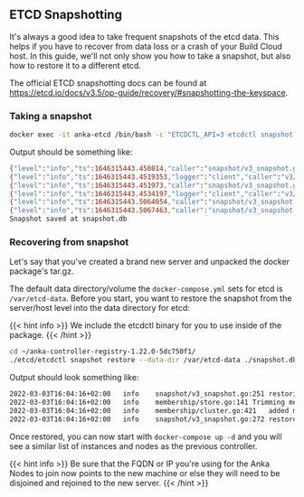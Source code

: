 ---
---

## ETCD Snapshotting

It's always a good idea to take frequent snapshots of the etcd data. This helps if you have to recover from data loss or a crash of your Build Cloud host. In this guide, we'll not only show you how to take a snapshot, but also how to restore it to a different etcd.

The official ETCD snapshotting docs can be found at https://etcd.io/docs/v3.5/op-guide/recovery/#snapshotting-the-keyspace.

### Taking a snapshot

```bash
docker exec -it anka-etcd /bin/bash -c "ETCDCTL_API=3 etcdctl snapshot save snapshot.db" && docker cp anka-etcd:/snapshot ./
```

Output should be something like:

```bash
{"level":"info","ts":1646315443.450814,"caller":"snapshot/v3_snapshot.go:68","msg":"created temporary db file","path":"snapshot.db.part"}
{"level":"info","ts":1646315443.4519353,"logger":"client","caller":"v3/maintenance.go:211","msg":"opened snapshot stream; downloading"}
{"level":"info","ts":1646315443.451973,"caller":"snapshot/v3_snapshot.go:76","msg":"fetching snapshot","endpoint":"127.0.0.1:2379"}
{"level":"info","ts":1646315443.4534197,"logger":"client","caller":"v3/maintenance.go:219","msg":"completed snapshot read; closing"}
{"level":"info","ts":1646315443.5064054,"caller":"snapshot/v3_snapshot.go:91","msg":"fetched snapshot","endpoint":"127.0.0.1:2379","size":"41 kB","took":"now"}
{"level":"info","ts":1646315443.5067463,"caller":"snapshot/v3_snapshot.go:100","msg":"saved","path":"snapshot.db"}
Snapshot saved at snapshot.db
```

### Recovering from snapshot

Let's say that you've created a brand new server and unpacked the docker package's tar.gz.

The default data directory/volume the `docker-compose.yml` sets for etcd is `/var/etcd-data`. Before you start, you want to restore the snapshot from the server/host level into the data directory for etcd:

{{< hint info >}}
We include the etcdctl binary for you to use inside of the package.
{{< /hint >}}

```bash
cd ~/anka-controller-registry-1.22.0-5dc750f1/
./etcd/etcdctl snapshot restore --data-dir /var/etcd-data ./snapshot.db
```

Output should look something like:

```bash
2022-03-03T16:04:16+02:00	info	snapshot/v3_snapshot.go:251	restoring snapshot	{"path": "snapshot.db", "wal-dir": "etcd-data/member/wal", "data-dir": "etcd-data", "snap-dir": "etcd-data/member/snap", "stack": "go.etcd.io/etcd/etcdutl/v3/snapshot.(*v3Manager).Restore\n\t/tmp/etcd-release-3.5.1/etcd/release/etcd/etcdutl/snapshot/v3_snapshot.go:257\ngo.etcd.io/etcd/etcdutl/v3/etcdutl.SnapshotRestoreCommandFunc\n\t/tmp/etcd-release-3.5.1/etcd/release/etcd/etcdutl/etcdutl/snapshot_command.go:147\ngo.etcd.io/etcd/etcdctl/v3/ctlv3/command.snapshotRestoreCommandFunc\n\t/tmp/etcd-release-3.5.1/etcd/release/etcd/etcdctl/ctlv3/command/snapshot_command.go:128\ngithub.com/spf13/cobra.(*Command).execute\n\t/home/remote/sbatsche/.gvm/pkgsets/go1.16.3/global/pkg/mod/github.com/spf13/cobra@v1.1.3/command.go:856\ngithub.com/spf13/cobra.(*Command).ExecuteC\n\t/home/remote/sbatsche/.gvm/pkgsets/go1.16.3/global/pkg/mod/github.com/spf13/cobra@v1.1.3/command.go:960\ngithub.com/spf13/cobra.(*Command).Execute\n\t/home/remote/sbatsche/.gvm/pkgsets/go1.16.3/global/pkg/mod/github.com/spf13/cobra@v1.1.3/command.go:897\ngo.etcd.io/etcd/etcdctl/v3/ctlv3.Start\n\t/tmp/etcd-release-3.5.1/etcd/release/etcd/etcdctl/ctlv3/ctl.go:107\ngo.etcd.io/etcd/etcdctl/v3/ctlv3.MustStart\n\t/tmp/etcd-release-3.5.1/etcd/release/etcd/etcdctl/ctlv3/ctl.go:111\nmain.main\n\t/tmp/etcd-release-3.5.1/etcd/release/etcd/etcdctl/main.go:59\nruntime.main\n\t/home/remote/sbatsche/.gvm/gos/go1.16.3/src/runtime/proc.go:225"}
2022-03-03T16:04:16+02:00	info	membership/store.go:141	Trimming membership information from the backend...
2022-03-03T16:04:16+02:00	info	membership/cluster.go:421	added member	{"cluster-id": "cdf818194e3a8c32", "local-member-id": "0", "added-peer-id": "8e9e05c52164694d", "added-peer-peer-urls": ["http://localhost:2380"]}
2022-03-03T16:04:16+02:00	info	snapshot/v3_snapshot.go:272	restored snapshot	{"path": "snapshot.db", "wal-dir": "etcd-data/member/wal", "data-dir": "etcd-data", "snap-dir": "etcd-data/member/snap"}
```

Once restored, you can now start with `docker-compose up -d` and you will see a similar list of instances and nodes as the previous controller.

{{< hint info >}}
Be sure that the FQDN or IP you're using for the Anka Nodes to join now points to the new machine or else they will need to be disjoined and rejoined to the new server.
{{< /hint >}}